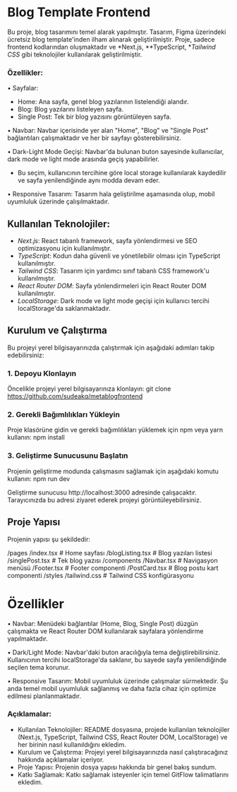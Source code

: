 # Blog Template Frontend

Bu proje, blog tasarımını temel alarak yapılmıştır. Tasarım, Figma üzerindeki ücretsiz blog template'inden ilham alınarak geliştirilmiştir. Proje, sadece frontend kodlarından oluşmaktadır ve *Next.js, **TypeScript, **Tailwind CSS* gibi teknolojiler kullanılarak geliştirilmiştir.

### Özellikler:
•⁠  ⁠Sayfalar: 
  - Home: Ana sayfa, genel blog yazılarının listelendiği alandır.
  - Blog: Blog yazılarını listeleyen sayfa.
  - Single Post: Tek bir blog yazısını görüntüleyen sayfa.

•⁠  Navbar: Navbar içerisinde yer alan "Home", "Blog" ve "Single Post" bağlantıları çalışmaktadır ve her bir sayfayı gösterebilirsiniz.

•⁠  ⁠Dark-Light Mode Geçişi: Navbar'da bulunan buton sayesinde kullanıcılar, dark mode ve light mode arasında geçiş yapabilirler.
  - Bu seçim, kullanıcının tercihine göre local storage kullanılarak kaydedilir ve sayfa yenilendiğinde aynı modda devam eder.

•⁠  ⁠Responsive Tasarım: Tasarım hala geliştirilme aşamasında olup, mobil uyumluluk üzerinde çalışılmaktadır.

## Kullanılan Teknolojiler:
  - ⁠*Next.js*: React tabanlı framework, sayfa yönlendirmesi ve SEO optimizasyonu için kullanılmıştır.
  - ⁠*TypeScript*: Kodun daha güvenli ve yönetilebilir olması için TypeScript kullanılmıştır.
  - ⁠*Tailwind CSS*: Tasarım için yardımcı sınıf tabanlı CSS framework'u kullanılmıştır.
  - ⁠*React Router DOM*: Sayfa yönlendirmeleri için React Router DOM kullanılmıştır.
  - ⁠*LocalStorage*: Dark mode ve light mode geçişi için kullanıcı tercihi localStorage'da saklanmaktadır.

## Kurulum ve Çalıştırma

Bu projeyi yerel bilgisayarınızda çalıştırmak için aşağıdaki adımları takip edebilirsiniz:

### 1. Depoyu Klonlayın
Öncelikle projeyi yerel bilgisayarınıza klonlayın:
git clone https://github.com/sudeakq/metablogfrontend

### 2.⁠ ⁠Gerekli Bağımlılıkları Yükleyin
Proje klasörüne gidin ve gerekli bağımlılıkları yüklemek için npm veya yarn kullanın:
npm install

### 3.⁠ ⁠Geliştirme Sunucusunu Başlatın
Projenin geliştirme modunda çalışmasını sağlamak için aşağıdaki komutu kullanın:
npm run dev

Geliştirme sunucusu http://localhost:3000 adresinde çalışacaktır. Tarayıcınızda bu adresi ziyaret ederek projeyi görüntüleyebilirsiniz.

## Proje Yapısı
Projenin yapısı şu şekildedir:

/pages
  /index.tsx               # Home sayfası
  /blogListing.tsx         # Blog yazıları listesi
  /singlePost.tsx          # Tek blog yazısı
/components
  /Navbar.tsx              # Navigasyon menüsü
  /Footer.tsx              # Footer componenti
  /PostCard.tsx            # Blog postu kart componenti
/styles
  /tailwind.css            # Tailwind CSS konfigürasyonu

# Özellikler
•⁠  Navbar: Menüdeki bağlantılar (Home, Blog, Single Post) düzgün çalışmakta ve React Router DOM kullanılarak sayfalara yönlendirme yapılmaktadır.

•⁠  Dark/Light Mode: Navbar'daki buton aracılığıyla tema değiştirebilirsiniz. Kullanıcının tercihi localStorage'da saklanır, bu sayede sayfa yenilendiğinde seçilen tema korunur.

•⁠  Responsive Tasarım: Mobil uyumluluk üzerinde çalışmalar sürmektedir. Şu anda temel mobil uyumluluk sağlanmış ve daha fazla cihaz için optimize edilmesi planlanmaktadır.

### Açıklamalar:
  - ⁠Kullanılan Teknolojiler: README dosyasına, projede kullanılan teknolojiler (Next.js, TypeScript, Tailwind CSS, React Router DOM, LocalStorage) ve her birinin nasıl kullanıldığını ekledim.
  - ⁠Kurulum ve Çalıştırma: Projeyi yerel bilgisayarınızda nasıl çalıştıracağınız hakkında açıklamalar içeriyor.
  - ⁠Proje Yapısı: Projenin dosya yapısı hakkında bir genel bakış sundum.
  - ⁠Katkı Sağlamak: Katkı sağlamak isteyenler için temel GitFlow talimatlarını ekledim.
